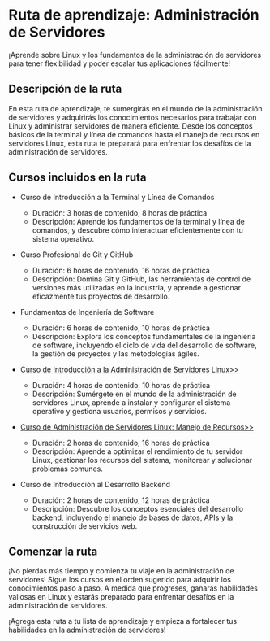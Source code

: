 # Ruta de aprendizaje: Administración de Servidores

¡Aprende sobre Linux y los fundamentos de la administración de servidores para tener flexibilidad y poder escalar tus aplicaciones fácilmente!

## Descripción de la ruta

En esta ruta de aprendizaje, te sumergirás en el mundo de la administración de servidores y adquirirás los conocimientos necesarios para trabajar con Linux y administrar servidores de manera eficiente. Desde los conceptos básicos de la terminal y línea de comandos hasta el manejo de recursos en servidores Linux, esta ruta te preparará para enfrentar los desafíos de la administración de servidores.

## Cursos incluidos en la ruta

- Curso de Introducción a la Terminal y Línea de Comandos
  - Duración: 3 horas de contenido, 8 horas de práctica
  - Descripción: Aprende los fundamentos de la terminal y línea de comandos, y descubre cómo interactuar eficientemente con tu sistema operativo.


- Curso Profesional de Git y GitHub
  - Duración: 6 horas de contenido, 16 horas de práctica
  - Descripción: Domina Git y GitHub, las herramientas de control de versiones más utilizadas en la industria, y aprende a gestionar eficazmente tus proyectos de desarrollo.


- Fundamentos de Ingeniería de Software
  - Duración: 6 horas de contenido, 10 horas de práctica
  - Descripción: Explora los conceptos fundamentales de la ingeniería de software, incluyendo el ciclo de vida del desarrollo de software, la gestión de proyectos y las metodologías ágiles.


- [Curso de Introducción a la Administración de Servidores Linux>>](./01-Introduccion-Servidores/README.md) 
  - Duración: 4 horas de contenido, 10 horas de práctica
  - Descripción: Sumérgete en el mundo de la administración de servidores Linux, aprende a instalar y configurar el sistema operativo y gestiona usuarios, permisos y servicios.


- [Curso de Administración de Servidores Linux: Manejo de Recursos>>](./01-Manejo-Recursos/README.md) 
  - Duración: 2 horas de contenido, 16 horas de práctica
  - Descripción: Aprende a optimizar el rendimiento de tu servidor Linux, gestionar los recursos del sistema, monitorear y solucionar problemas comunes.


- Curso de Introducción al Desarrollo Backend
  - Duración: 2 horas de contenido, 12 horas de práctica
  - Descripción: Descubre los conceptos esenciales del desarrollo backend, incluyendo el manejo de bases de datos, APIs y la construcción de servicios web.

  

## Comenzar la ruta

¡No pierdas más tiempo y comienza tu viaje en la administración de servidores! Sigue los cursos en el orden sugerido para adquirir los conocimientos paso a paso. A medida que progreses, ganarás habilidades valiosas en Linux y estarás preparado para enfrentar desafíos en la administración de servidores.

¡Agrega esta ruta a tu lista de aprendizaje y empieza a fortalecer tus habilidades en la administración de servidores!

